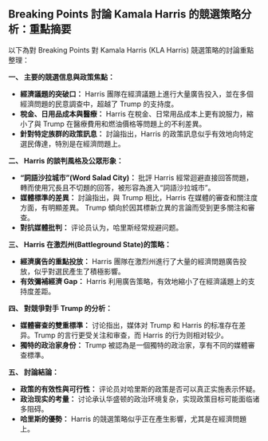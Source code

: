 ## Breaking Points 討論 Kamala Harris 的競選策略分析：重點摘要

以下為對 Breaking Points 對 Kamala Harris (KLA Harris) 競選策略的討論重點整理：

**一、 主要的競選信息與政策焦點：**

*   **經濟議題的突破口：** Harris 團隊在經濟議題上進行大量廣告投入，並在多個經濟問題的民意調查中，超越了 Trump 的支持度。
*   **稅金、日用品成本與醫療：**  Harris 在稅金、日常用品成本上更有說服力，縮小了與 Trump 在醫療費用和燃油價格等問題上的不利差異。
*   **針對特定族群的政策訊息：**  討論指出，Harris 的政策訊息似乎有效地向特定選民傳達，特別是在經濟問題上。

**二、 Harris 的談判風格及公眾形象：**

*   **“詞語沙拉城市”(Word Salad City)：**  批評 Harris 經常迴避直接回答問題，轉而使用冗長且不切題的回答，被形容為進入“詞語沙拉城市”。
*   **媒體標準的差異：** 討論指出，與 Trump 相比，Harris 在媒體的審查和關注度方面，有明顯差異。 Trump 傾向於因其標新立異的言論而受到更多關注和審查。
*    **對抗媒體批判：** 评论员认为，哈里斯经常规避问题。

**三、 Harris 在激烈州(Battleground State)的策略：**

*   **經濟廣告的重點投放：**  Harris 團隊在激烈州進行了大量的經濟問題廣告投放，似乎對選民產生了積極影響。
*   **有效彌補經濟 Gap：**  Harris 利用廣告策略，有效地縮小了在經濟議題上的支持度差距。

**四、 對競爭對手 Trump 的分析：**

*   **媒體審查的雙重標準：** 讨论指出，媒体对 Trump 和 Harris 的标准存在差异。Trump 的言行更受关注和审查，而 Harris 的行为则相对较少。
*   **獨特的政治家身份：**   Trump 被認為是一個獨特的政治家，享有不同的媒體審查標準。

**五、 討論結論：**

*   **政策的有效性與可行性：**   评论员对哈里斯的政策是否可以真正实施表示怀疑。
*   **政治现实的考量：**   讨论承认华盛顿的政治环境复杂，实现政策目标可能面临诸多阻碍。
*  **哈里斯的優勢：** Harris 的競選策略似乎正在產生影響，尤其是在經濟問題上。